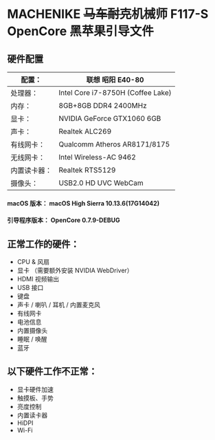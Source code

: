 # MACHENIKE ~~马车耐克~~机械师 F117-S OpenCore 黑苹果引导文件

## 硬件配置

| 配置：       | 联想 昭阳 E40-80                                      |
| ------------ | ----------------------------------------------------- |
| 处理器：     | Intel Core i7-8750H (Coffee Lake)                       |
| 内存：       | 8GB+8GB DDR4 2400MHz                                  |
| 显卡：       | NVIDIA GeForce GTX1060 6GB                            |
| 声卡：       | Realtek ALC269                                       |
| 有线网卡：   | Qualcomm Atheros AR8171/8175                         |
| 无线网卡：   | Intel Wireless-AC 9462                                |
| 内置读卡器： | Realtek RTS5129                                       |
| 摄像头：     | USB2.0 HD UVC WebCam                                |   


#### macOS 版本： macOS High Sierra 10.13.6(17G14042)
#### 引导程序版本： OpenCore 0.7.9-DEBUG


## 正常工作的硬件：

- CPU & 风扇
- 显卡 （需要额外安装 NVIDIA WebDriver）
- HDMI 视频输出
- USB 接口
- 键盘
- 声卡 / 喇叭 / 耳机 / 内置麦克风
- 有线网卡
- 电池信息
- 内置摄像头
- 睡眠 / 唤醒
- 蓝牙

## 以下硬件工作不正常：

- 显卡硬件加速
- 触摸板、手势
- 亮度控制
- 内置读卡器
- HiDPI
- Wi-Fi 
